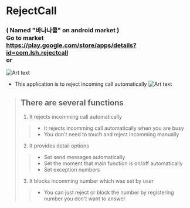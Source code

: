 # RejectCall
### ( Named "바나나콜" on android market )<br> Go to market <br> https://play.google.com/store/apps/details?id=com.lsh.rejectcall <br> or
![Art text](https://user-images.githubusercontent.com/20057558/30155679-694344d0-93f8-11e7-9035-6b72194cc205.png)

* This application is to reject incoming call automatically
![Art text](https://user-images.githubusercontent.com/20057558/30099619-3be04a74-9321-11e7-9a18-aa865efd3002.jpeg)

> ## There are several functions 
> 1. It rejects incomming call automatically
>> * It rejects incomming call automatically when you are busy
>> * You don't need to touch and reject incomming manually
> 2. It provides detail options
>> * Set send messages automatically 
>> * Set the moment that main function is on/off automatically
>> * Set exception numbers
> 3. It blocks incomming number which was set by user
>> * You can just reject or block the number by registering number you don't want to answer
